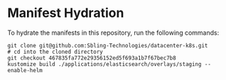# Manifest Hydration

To hydrate the manifests in this repository, run the following commands:

```shell
git clone git@github.com:Sbling-Technologies/datacenter-k8s.git
# cd into the cloned directory
git checkout 467835fa772e29356152ed5f693a1b7f67bec7b8
kustomize build ./applications/elasticsearch/overlays/staging --enable-helm
```
